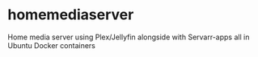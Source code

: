 # homemediaserver
Home media server using Plex/Jellyfin alongside with Servarr-apps all in Ubuntu Docker containers
